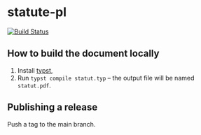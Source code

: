 # statute-pl
[![Build Status](https://github.com/riichi/statute-pl/workflows/Build%20PDF/badge.svg)](https://github.com/riichi/statute-pl/actions/workflows/build.yml)

## How to build the document locally

1. Install [typst](https://typst.app/),
2. Run `typst compile statut.typ` – the output file will be named `statut.pdf`.

## Publishing a release

Push a tag to the main branch.
